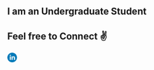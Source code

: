

<!--
**iMuhammadwaseem/iMuhammadwaseem** is a ✨ _special_ ✨ repository because its `README.md` (this file) appears on your GitHub profile.

Here are some ideas to get you started:

- 🔭 I’m currently working on ...
- 🌱 I’m currently learning ...
- 👯 I’m looking to collaborate on ...
- 🤔 I’m looking for help with ...
- 💬 Ask me about ...
- 📫 How to reach me: ...
- 😄 Pronouns: ...
- ⚡ Fun fact: ...
-->


##   I am an Undergraduate Student
<!--
- 📚 I’m currently learning everything related to tech
- 🥅 2022 Goals: Contribute to Open Source projects
- 🤐 Fond of Apple Products 💻 

<br />

-->
## Feel free to Connect ✌

[<img align="left" alt="iMuhammadWaseem | Linkedin" width="22px" src="/linkedin.png?raw=true" />][linkedin]
<!-- [<img align="left" alt="imuhammadwaseem17 | Instagram" width="22px" src="/instagram.png" />][instagram]




[instagram]: https://instagram.com/imuhammadwaseem17 -->
[linkedin]: https://linkedin.com/in/imuhammadwaseem
